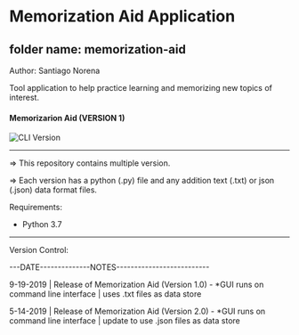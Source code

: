 # Memorization Aid Application

## folder name: memorization-aid

Author: Santiago Norena

Tool application to help practice learning and memorizing new topics of interest.

#### Memorizarion Aid (VERSION 1)

![CLI Version](support/Version-1/memorizationGIF_Aug-02-2020.gif)

---------------------------------------------------------------------------------------------------------------------------------
=> This repository contains multiple version.

=> Each version has a python (.py) file and any addition text (.txt) or json (.json) data format files.

Requirements:
- Python 3.7

---------------------------------------------------------------------------------------------------------------------------------

Version Control:

---DATE--------------NOTES--------------------------

9-19-2019 | Release of Memorization Aid (Version 1.0) - *GUI runs on command line interface | uses .txt files as data store

5-14-2019 | Release of Memorization Aid (Version 2.0) - *GUI runs on command line interface | update to use .json files as data store

